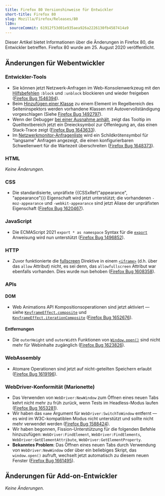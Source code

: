 ```yaml
---
title: Firefox 80 Versionshinweise für Entwickler
short-title: Firefox 80
slug: Mozilla/Firefox/Releases/80
l10n:
  sourceCommit: 61912f53d01e935aea926a2226130fb4587414a9
---
```


Dieser Artikel bietet Informationen über die Änderungen in Firefox 80, die Entwickler betreffen. Firefox 80 wurde am 25. August 2020 veröffentlicht.

## Änderungen für Webentwickler

### Entwickler-Tools

- Sie können jetzt Netzwerk-Anfragen im Web-Konsolenwerkzeug mit den [Hilfsbefehlen](https://firefox-source-docs.mozilla.org/devtools-user/web_console/helpers/index.html) `:block` und `:unblock` blockieren und wieder freigeben ([Firefox Bug 1546394](https://bugzil.la/1546394)).
- Beim [Hinzufügen einer Klasse](https://firefox-source-docs.mozilla.org/devtools-user/page_inspector/how_to/examine_and_edit_css/index.html#viewing-and-changing-classes-on-an-element) zu einem Element im Regelbereich des Seiteninspektors werden vorhandene Klassen mit Autovervollständigung vorgeschlagen (Siehe [Firefox Bug 1492797](https://bugzil.la/1492797)).
- Wenn der Debugger [bei einer Ausnahme anhält](https://firefox-source-docs.mozilla.org/devtools-user/debugger/how_to/breaking_on_exceptions/index.html), zeigt das Tooltip im Quelltextbereich jetzt ein Dreiecksymbol zur Offenlegung an, das einen Stack-Trace zeigt ([Firefox Bug 1643633](https://bugzil.la/1643633)).
- Im [Netzwerkmonitor-Anfragenliste](https://firefox-source-docs.mozilla.org/devtools-user/network_monitor/request_list/index.html#network-request-columns) wird ein Schildkrötensymbol für "langsame" Anfragen angezeigt, die einen konfigurierbaren Schwellenwert für die Wartezeit überschreiten ([Firefox Bug 1648373](https://bugzil.la/1648373)).

### HTML

_Keine Änderungen._

### CSS

- Die standardisierte, unpräfixte {{CSSxRef("appearance", "appearance")}} Eigenschaft wird jetzt unterstützt; die vorhandenen `-moz-appearance` und `-webkit-appearance` sind jetzt Aliase der unpräfixten Eigenschaft ([Firefox Bug 1620467](https://bugzil.la/1620467)).

### JavaScript

- Die ECMAScript 2021 `export * as namespace` Syntax für die [`export`](/de/docs/Web/JavaScript/Reference/Statements/export) Anweisung wird nun unterstützt ([Firefox Bug 1496852](https://bugzil.la/1496852)).

### HTTP

- Zuvor funktionierte die [fullscreen](/de/docs/Web/HTTP/Reference/Headers/Permissions-Policy/fullscreen) Direktive in einem [`<iframe>`](/de/docs/Web/HTML/Reference/Elements/iframe) (d.h. über das `allow` Attribut) nicht, es sei denn, das `allowfullscreen` Attribut war ebenfalls vorhanden. Dies wurde nun behoben ([Firefox Bug 1608358](https://bugzil.la/1608358)).

### APIs

#### DOM

- Web Animations API Kompositionsoperationen sind jetzt aktiviert — siehe [`KeyframeEffect.composite`](/de/docs/Web/API/KeyframeEffect/composite) und [`KeyframeEffect.iterationComposite`](/de/docs/Web/API/KeyframeEffect/iterationComposite) ([Firefox Bug 1652676](https://bugzil.la/1652676)).

#### Entfernungen

- Die `outerHeight` und `outerWidth` Funktionen von [`Window.open()`](/de/docs/Web/API/Window/open) sind nicht mehr für Webinhalte zugänglich ([Firefox Bug 1623826](https://bugzil.la/1623826)).

### WebAssembly

- Atomare Operationen sind jetzt auf nicht-geteilten Speichern erlaubt ([Firefox Bug 1619196](https://bugzil.la/1619196)).

### WebDriver-Konformität (Marionette)

- Das Verwenden von `WebDriver:NewWindow` zum Öffnen eines neuen Tabs kehrt nicht mehr zu früh zurück, wenn Tests im Headless-Modus laufen ([Firefox Bug 1653281](https://bugzil.la/1653281)).
- Wir haben das `name` Argument für `WebDriver:SwitchToWindow` entfernt — es wird im W3C-kompatiblen Modus nicht unterstützt und sollte nicht mehr verwendet werden ([Firefox Bug 1588424](https://bugzil.la/1588424)).
- Wir haben begonnen, Fission-Unterstützung für die folgenden Befehle hinzuzufügen: `WebDriver:FindElement`, `WebDriver:FindElements`, `WebDriver:GetElementAttribute`, `WebDriver:GetElementProperty`.
- **Bekanntes Problem**: Das Öffnen eines neuen Tabs durch Verwendung von `WebDriver:NewWindow` oder über ein beliebiges Skript, das `window.open()` aufruft, wechselt jetzt automatisch zu diesem neuen Fenster ([Firefox Bug 1661495](https://bugzil.la/1661495)).

## Änderungen für Add-on-Entwickler

_Keine Änderungen._
